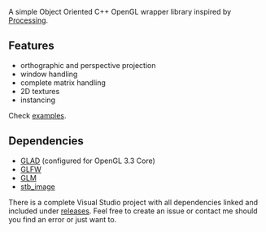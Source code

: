 A simple Object Oriented C++ OpenGL wrapper library inspired by [Processing](https://processing.org).

## Features
* orthographic and perspective projection
* window handling
* complete matrix handling
* 2D textures
* instancing

Check [examples](https://github.com/flightcoded/fly-graphics/tree/master/examples).

## Dependencies
* [GLAD](https://glad.dav1d.de) (configured for OpenGL 3.3 Core)
* [GLFW](https://www.glfw.org)
* [GLM](https://github.com/g-truc/glm)
* [stb_image](https://github.com/nothings/stb/blob/master/stb_image.h)

There is a complete Visual Studio project with all dependencies linked and included under [releases](https://github.com/flightcoded/fly-graphics/releases). Feel free to create an issue or contact me should you find an error or just want to.
